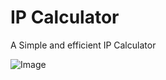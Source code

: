 # IP Calculator
A Simple and efficient IP Calculator

![Image](https://github.com/user-attachments/assets/a34ba50c-38ce-446e-aa76-6d374c3bf1ac)
